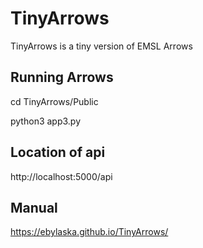 # TinyArrows
TinyArrows is a tiny version of EMSL Arrows

## Running Arrows
cd TinyArrows/Public

python3 app3.py



## Location of api
http://localhost:5000/api


## Manual ##
https://ebylaska.github.io/TinyArrows/
